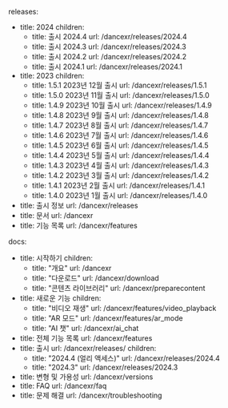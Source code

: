 releases:
  - title: 2024
    children:
    - title: 출시 2024.4
      url: /dancexr/releases/2024.4
    - title: 출시 2024.3
      url: /dancexr/releases/2024.3
    - title: 출시 2024.2
      url: /dancexr/releases/2024.2
    - title: 출시 2024.1
      url: /dancexr/releases/2024.1
  - title: 2023
    children:
    - title: 1.5.1 2023년 12월 출시
      url: /dancexr/releases/1.5.1
    - title: 1.5.0 2023년 11월 출시
      url: /dancexr/releases/1.5.0
    - title: 1.4.9 2023년 10월 출시
      url: /dancexr/releases/1.4.9
    - title: 1.4.8 2023년 9월 출시
      url: /dancexr/releases/1.4.8
    - title: 1.4.7 2023년 8월 출시
      url: /dancexr/releases/1.4.7
    - title: 1.4.6 2023년 7월 출시
      url: /dancexr/releases/1.4.6
    - title: 1.4.5 2023년 6월 출시
      url: /dancexr/releases/1.4.5
    - title: 1.4.4 2023년 5월 출시
      url: /dancexr/releases/1.4.4
    - title: 1.4.3 2023년 4월 출시
      url: /dancexr/releases/1.4.3
    - title: 1.4.2 2023년 3월 출시
      url: /dancexr/releases/1.4.2
    - title: 1.4.1 2023년 2월 출시
      url: /dancexr/releases/1.4.1
    - title: 1.4.0 2023년 1월 출시
      url: /dancexr/releases/1.4.0
  - title: 출시 정보
    url: /dancexr/releases
  - title: 문서
    url: /dancexr
  - title: 기능 목록
    url: /dancexr/features

docs:
  - title: 시작하기
    children:
      - title: "개요"
        url: /dancexr
      - title: "다운로드"
        url: /dancexr/download
      - title: "콘텐츠 라이브러리"
        url: /dancexr/preparecontent
  - title: 새로운 기능
    children:
      - title: "비디오 재생"
        url: /dancexr/features/video_playback
      - title: "AR 모드"
        url: /dancexr/features/ar_mode
      - title: "AI 챗"
        url: /dancexr/ai_chat
  - title: 전체 기능 목록
    url: /dancexr/features
  - title: 출시
    url: /dancexr/releases/
    children:
    - title: "2024.4 (얼리 액세스)"
      url: /dancexr/releases/2024.4
    - title: "2024.3"
      url: /dancexr/releases/2024.3
  - title: 변형 및 가용성
    url: /dancexr/versions
  - title: FAQ
    url: /dancexr/faq
  - title: 문제 해결
    url: /dancexr/troubleshooting